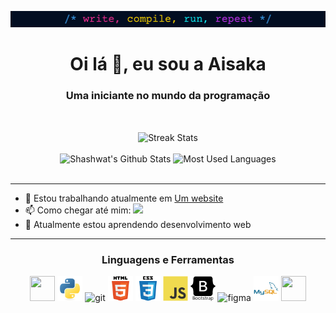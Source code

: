 <!--
    **AisakaChan/AisakaChan** is a ✨ _special_ ✨ repository because its `README.md` (this file) appears on your GitHub profile.
    
    Here are some ideas to get you started:
    
    - 🔭 I’m currently working on ...
    - 🌱 I’m currently learning ...
    - 👯 I’m looking to collaborate on ...
    - 🤔 I’m looking for help with ...
    - 💬 Ask me about ...
    - 📫 How to reach me: ...
    - 😄 Pronouns: ...
    - ⚡ Fun fact: ...
    -->

![Banner](coding_wallpaper.jpg)
<h1 align="center">Oi lá 👋, eu sou a Aisaka</h1>
<h3 align="center">Uma iniciante no mundo da programação</h3>

<br>

<p align="center">
<img align="center" src="https://github-readme-streak-stats.herokuapp.com?user=AisakaChan&background=030D22&border=FF2E97&stroke=FF2E97&ring=0EF3FF&fire=FFD400&currStreakNum=FFD400&sideNums=FFD400&currStreakLabel=FF2E97&sideLabels=FF2E97&dates=0EF3FF" alt="Streak Stats">
<br><br>
<img src="https://github-readme-stats-shash-b.vercel.app/api?username=AisakaChan&show_icons=true&count_private=true&bg_color=030d22&title_color=ff2e97&icon_color=0ef3ff&text_color=ffd400&border_color=ff2e97&hide=issues" alt="Shashwat's Github Stats" width="59.5%">
<img src="https://github-readme-stats-shash-b.vercel.app/api/top-langs?username=AisakaChan&show_icons=true&bg_color=030d22&title_color=ff2e97&icon_color=0ef3ff&text_color=ffd400&border_color=ff2e97&layout=compact&langs_count=5&hide=html" alt="Most Used Languages" width="39.5%">
<br><br>
</p>

---

- 🔭 Estou trabalhando atualmente em [Um website](https://dtmod.xyz)
- 📫 Como chegar até mim: <a href="https://t.me/aisaka_chan" target="_blank"><img src="https://img.shields.io/badge/Telegram-%230077B5?style=for-the-badge&logo=telegram&logoColor=white" target="_blank"></a>
- 🌱 Atualmente estou aprendendo desenvolvimento web

---

<h3 align="center">Linguagens e Ferramentas</h3>
<p align="center">
  <img width="40" height="40" src="https://cdn.jsdelivr.net/gh/devicons/devicon/icons/php/php-plain.svg"/>
  <img src="https://raw.githubusercontent.com/devicons/devicon/master/icons/python/python-original.svg" alt="python" width="40" height="40"/>
  <img src="https://www.vectorlogo.zone/logos/git-scm/git-scm-icon.svg" alt="git" width="40" height="40"/>
  <img src="https://raw.githubusercontent.com/devicons/devicon/master/icons/html5/html5-original-wordmark.svg" alt="html5" width="40" height="40"/>
  <img src="https://raw.githubusercontent.com/devicons/devicon/master/icons/css3/css3-original-wordmark.svg" alt="css3" width="40" height="40"/>
  <img src="https://raw.githubusercontent.com/devicons/devicon/master/icons/javascript/javascript-original.svg" alt="javascript" width="40" height="40"/>
  <img src="https://raw.githubusercontent.com/devicons/devicon/master/icons/bootstrap/bootstrap-plain-wordmark.svg" alt="bootstrap" width="40" height="40"/>
  <img src="https://www.vectorlogo.zone/logos/figma/figma-icon.svg" alt="figma" width="40" height="40"/>
  <img src="https://raw.githubusercontent.com/devicons/devicon/master/icons/mysql/mysql-original-wordmark.svg" alt="mysql" width="40" height="40"/>
  <img width="40" height="40" src="https://cdn.jsdelivr.net/gh/devicons/devicon/icons/vscode/vscode-original-wordmark.svg"/>
</p>
